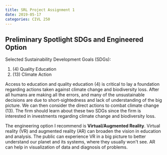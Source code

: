 ```yaml
---
title: SRL Project Assignment 1
date: 2019-05-17
categories: CIVL 250
---
```


## Preliminary Spotlight SDGs and Engineered Option

Selected Sustainability Development Goals (SDGs):

1. (4) Quality Education
2. (13) Climate Action

Access to education and quality education (4) is critical to lay a foundation regarding actions taken against climate change and biodiversity loss. After all humans are making all the errors, and many of the unsustainable decisions are due to short-sightedness and lack of understanding of the big picture. We can then consider the direct actions to combat climate change (13). The firm should learn about these two SDGs since the firm is interested in investments regarding climate change and biodiversity loss.

The engineering option I recommend is **Virtual/Augmented Reality**. Virtual reality (VR) and augmented reality (AR) can broaden the vision in education and analysis. The public can experience VR in a big picture to better understand our planet and its systems, where they usually won't see. AR can help in visualization of data and diagnosis of problems.

